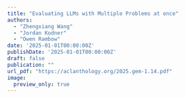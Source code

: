 ```yaml
---
title: "Evaluating LLMs with Multiple Problems at once"
authors:
  - "Zhengxiang Wang"
  - "Jordan Kodner"
  - "Owen Rambow"
date: '2025-01-01T00:00:00Z'
publishDate: '2025-01-01T00:00:00Z'
draft: false
publication: ""
url_pdf: "https://aclanthology.org/2025.gem-1.14.pdf"
image:
  preview_only: true
---
```

